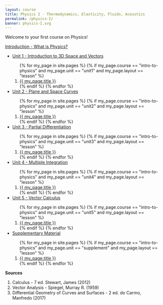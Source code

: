 ```yaml
---
layout: course
title: Physics I - Thermodynamics, Elasticity, Fluids, Acoustics
permalink: /physics-I/
banner: physics-I.svg
---
```


Welcome to your first course on Physics!

<a class="page-link" href="/physics/intro-to-physics/introduction">Introduction - What is Physics? </a>

<ul>
<li>  <a class="page-link" href="/physics/intro-to-physics/unit1/"> Unit 1 - Introduction to 3D Space and Vectors </a> </li>
<ol>
{% for my_page in site.pages %}
{% if  my_page.course == "intro-to-physics" and my_page.unit == "unit1" and my_page.layout == "lesson" %}
<li> <a class="page-link" href="{{ my_page.url | prepend: site.baseurl }}">{{ my_page.title }}</a> </li>
{% endif %}
{% endfor %}
</ol>
<li>  <a class="page-link" href="/physics/intro-to-physics/unit2/"> Unit 2 - Plane and Space Curves </a> </li>
<ol>
{% for my_page in site.pages %}
{% if  my_page.course == "intro-to-physics" and my_page.unit == "unit2" and my_page.layout == "lesson" %}
<li> <a class="page-link" href="{{ my_page.url | prepend: site.baseurl }}">{{ my_page.title }}</a> </li>
{% endif %}
{% endfor %}
</ol>
<li>  <a class="page-link" href="/physics/intro-to-physics/unit3"> Unit 3 - Partial Differentiation </a> </li>
<ol>
{% for my_page in site.pages %}
{% if  my_page.course == "intro-to-physics" and my_page.unit == "unit3" and my_page.layout == "lesson" %}
<li> <a class="page-link" href="{{ my_page.url | prepend: site.baseurl }}">{{ my_page.title }}</a> </li>
{% endif %}
{% endfor %}
</ol>
<li>  <a class="page-link" href="/physics/intro-to-physics/unit4/"> Unit 4 - Multiple Integration </a> </li>
<ol>
{% for my_page in site.pages %}
{% if  my_page.course == "intro-to-physics" and my_page.unit == "unit4" and my_page.layout == "lesson" %}
<li> <a class="page-link" href="{{ my_page.url | prepend: site.baseurl }}">{{ my_page.title }}</a> </li>
{% endif %}
{% endfor %}
</ol>
<li>  <a class="page-link" href="/physics/intro-to-physics/unit5/"> Unit 5 - Vector Calculus </a> </li>
<ol>
{% for my_page in site.pages %}
{% if  my_page.course == "intro-to-physics" and my_page.unit == "unit5" and my_page.layout == "lesson" %}
<li> <a class="page-link" href="{{ my_page.url | prepend: site.baseurl }}">{{ my_page.title }}</a> </li>
{% endif %}
{% endfor %}
</ol>
<li> <a class="page-link" href="/physics/intro-to-physics/supplements/"> Supplementary Material </a> </li>
<ol>
{% for my_page in site.pages %}
{% if  my_page.course == "intro-to-physics" and my_page.unit == "supplement" and my_page.layout == "lesson" %}
<li> <a class="page-link" href="{{ my_page.url | prepend: site.baseurl }}">{{ my_page.title }}</a> </li>
{% endif %}
{% endfor %}
</ol>
</ul>


**Sources**
1. Calculus - 7 ed. Stewart, James (2012)
2. Vector Analysis - Spiegel, Murray R. (1959)
3. Differential Geometry of Curves and Surfaces - 2 ed. do Carmo, Manfredo (2017)
